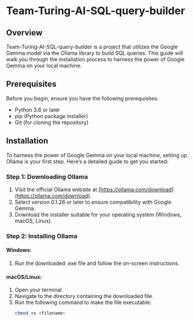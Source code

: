 # Team-Turing-AI-SQL-query-builder


## Overview

Team-Turing-AI-SQL-query-builder is a project that utilizes the Google Gemma model via the Ollama library to build SQL queries. This guide will walk you through the installation process to harness the power of Google Gemma on your local machine.

## Prerequisites

Before you begin, ensure you have the following prerequisites:

- Python 3.6 or later
- pip (Python package installer)
- Git (for cloning the repository)

## Installation

To harness the power of Google Gemma on your local machine, setting up Ollama is your first step. Here’s a detailed guide to get you started:

### Step 1: Downloading Ollama

1. Visit the official Ollama website at [https://ollama.com/download](https://ollama.com/download).
2. Select version 0.1.26 or later to ensure compatibility with Google Gemma.
3. Download the installer suitable for your operating system (Windows, macOS, Linux).

### Step 2: Installing Ollama

#### Windows:

1. Run the downloaded .exe file and follow the on-screen instructions.

#### macOS/Linux:

1. Open your terminal.
2. Navigate to the directory containing the downloaded file.
3. Run the following command to make the file executable:
   ```bash
   chmod +x <filename>
